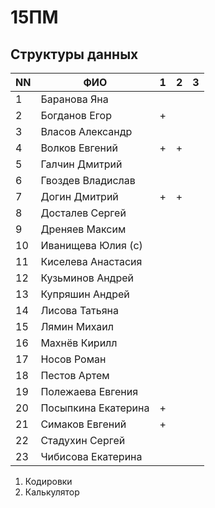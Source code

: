 # 15ПМ
## Структуры данных

| NN  | ФИО                   | 1   | 2   | 3   |
| --- | --------------------- | --- | --- | --- |
| 1   | Баранова Яна          |     |     |     |
| 2   | Богданов Егор         | +   |     |     |
| 3   | Власов Александр      |     |     |     |
| 4   | Волков Евгений        | +   | +   |     |
| 5   | Галчин Дмитрий        |     |     |     |
| 6   | Гвоздев Владислав     |     |     |     |
| 7   | Догин Дмитрий         | +   | +   |     |
| 8   | Досталев Сергей       |     |     |     |
| 9   | Дреняев Максим        |     |     |     |
| 10  | Иванищева Юлия (с)    |     |     |     |
| 11  | Киселева Анастасия    |     |     |     |
| 12  | Кузьминов Андрей      |     |     |     |
| 13  | Купряшин Андрей       |     |     |     |
| 14  | Лисова Татьяна        |     |     |     |
| 15  | Лямин Михаил          |     |     |     |
| 16  | Махнёв Кирилл         |     |     |     |
| 17  | Носов Роман           |     |     |     |
| 18  | Пестов Артем          |     |     |     |
| 19  | Полежаева Евгения     |     |     |     |
| 20  | Посыпкина Екатерина   | +   |     |     |
| 21  | Симаков Евгений       | +   |     |     |
| 22  | Стадухин Сергей       |     |     |     |
| 23  | Чибисова Екатерина    |     |     |     |

1. Кодировки
2. Калькулятор
